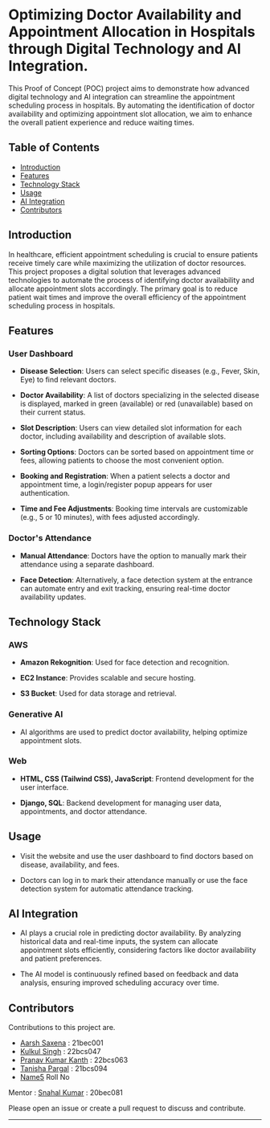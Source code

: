 # Optimizing Doctor Availability and Appointment Allocation in Hospitals through Digital Technology and Al Integration.

This Proof of Concept (POC) project aims to demonstrate how advanced digital technology and AI integration can streamline the appointment scheduling process in hospitals. By automating the identification of doctor availability and optimizing appointment slot allocation, we aim to enhance the overall patient experience and reduce waiting times.

## Table of Contents

- [Introduction](#introduction)
- [Features](#features)
- [Technology Stack](#technology-stack)
- [Usage](#usage)
- [AI Integration](#ai-integration)
- [Contributors](#contributors)

## Introduction

In healthcare, efficient appointment scheduling is crucial to ensure patients receive timely care while maximizing the utilization of doctor resources. This project proposes a digital solution that leverages advanced technologies to automate the process of identifying doctor availability and allocate appointment slots accordingly. The primary goal is to reduce patient wait times and improve the overall efficiency of the appointment scheduling process in hospitals.

## Features

### User Dashboard

- **Disease Selection**: Users can select specific diseases (e.g., Fever, Skin, Eye) to find relevant doctors.

- **Doctor Availability**: A list of doctors specializing in the selected disease is displayed, marked in green (available) or red (unavailable) based on their current status.

- **Slot Description**: Users can view detailed slot information for each doctor, including availability and description of available slots.

- **Sorting Options**: Doctors can be sorted based on appointment time or fees, allowing patients to choose the most convenient option.

- **Booking and Registration**: When a patient selects a doctor and appointment time, a login/register popup appears for user authentication.

- **Time and Fee Adjustments**: Booking time intervals are customizable (e.g., 5 or 10 minutes), with fees adjusted accordingly.

### Doctor's Attendance

- **Manual Attendance**: Doctors have the option to manually mark their attendance using a separate dashboard.

- **Face Detection**: Alternatively, a face detection system at the entrance can automate entry and exit tracking, ensuring real-time doctor availability updates.

## Technology Stack

### AWS

- **Amazon Rekognition**: Used for face detection and recognition.

- **EC2 Instance**: Provides scalable and secure hosting.

- **S3 Bucket**: Used for data storage and retrieval.

### Generative AI

- AI algorithms are used to predict doctor availability, helping optimize appointment slots.

### Web

- **HTML, CSS (Tailwind CSS), JavaScript**: Frontend development for the user interface.

- **Django, SQL**: Backend development for managing user data, appointments, and doctor attendance.



## Usage

- Visit the website and use the user dashboard to find doctors based on disease, availability, and fees.

- Doctors can log in to mark their attendance manually or use the face detection system for automatic attendance tracking.

## AI Integration

- AI plays a crucial role in predicting doctor availability. By analyzing historical data and real-time inputs, the system can allocate appointment slots efficiently, considering factors like doctor availability and patient preferences.

- The AI model is continuously refined based on feedback and data analysis, ensuring improved scheduling accuracy over time.

## Contributors

Contributions to this project are.
- [Aarsh Saxena](https://github.com/aarshsaxena) : 21bec001
- [Kulkul Singh](https://github.com/Techkulkul) : 22bcs047
- [Pranav Kumar Kanth](https://github.com/pranavkanth) : 22bcs063
- [Tanisha Pargal](https://github.com/TanishaPargal) : 21bcs094
- [Name5](link) Roll No

Mentor : [Snahal Kumar](https://github.com/snahal04) : 20bec081

Please open an issue or create a pull request to discuss and contribute.

---

